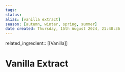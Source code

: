 ```yaml
---
tags: 
status:
alias: [vanilla extract]
season: [autumn, winter, spring, summer]
date created: Thursday, 15th August 2024, 21:40:36
---
```


related_ingredient:: [[Vanilla]]

# Vanilla Extract